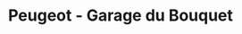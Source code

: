 ---
title: "Peugeot - Garage du Bouquet"
url: /montelimar/peugeot-garage-du-bouquet/
shop: voiture
---